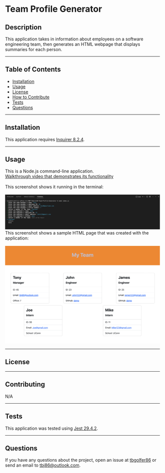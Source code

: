 # Team Profile Generator
  
  ## Description
  This application takes in information about employees on a software engineering team, then generates an HTML webpage that displays summaries for each person.

---

  ## Table of Contents  

  - [Installation](#installation)
  - [Usage](#usage)
  - [License](#license)
  - [How to Contribute](#contribute)
  - [Tests](#tests)
  - [Questions](#questions)

---

  ## Installation
  This application requires [Inquirer 8.2.4](https://www.npmjs.com/package/inquirer/v/8.2.4).  

---

  ## Usage
  This is a Node.js command-line application.<br>
  [Walkthrough video that demonstrates its functionality]()<br><br>
  This screenshot shows it running in the terminal:<br><br>
![alt text](/assets/images/Screenshot%202023-02-07%20at%2012.50.10%20PM.png)<br>
  This screenshot shows a sample HTML page that was created with the application:<br><br>
![alt text](/assets/images/Screenshot%202023-02-07%20at%2012.54.05%20PM.png)

---

  ## License
  
  
---

  ## Contributing
  N/A

---

  ## Tests 
  This application was tested using [Jest 29.4.2](https://jestjs.io/docs/getting-started).

---

  ## Questions
  If you have any questions about the project, open an issue at [tbgolfer86](https://www.github.com/tbgolfer86) or send an email to tbj86@outlook.com.

